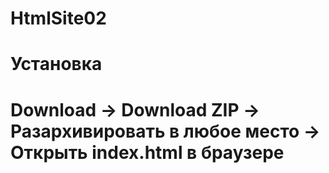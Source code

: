 # HtmlSite02
# Установка
# Download → Download ZIP → Разархивировать в любое место → Открыть index.html в браузере
